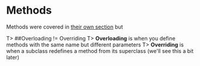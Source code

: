 # Methods
Methods were covered in [their own section](#chmethods) but 

T> ##Overloading != Overriding
T> **Overloading** is when you define methods with the same name but different parameters
T> **Overriding** is when a subclass redefines a method from its superclass (we'll see this a bit later)